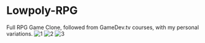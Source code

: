 # Lowpoly-RPG
Full RPG Game Clone, followed from GameDev.tv courses, with my personal variations.
![1](https://user-images.githubusercontent.com/63542497/176976553-0b38a8b9-4cb9-4b68-bb77-d6f5d63b19d3.jpg)
![2](https://user-images.githubusercontent.com/63542497/176976561-d7b12bc6-bb99-45d6-98ee-bafb1e673ab8.jpg)
![3](https://user-images.githubusercontent.com/63542497/176976564-9e9d9bc7-708f-4244-9a61-6f75698372bc.jpg)
